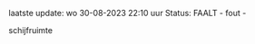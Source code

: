 laatste update: 
wo 30-08-2023 22:10   uur 
Status: FAALT - fout - 
<div class="service Y">schijfruimte</div>